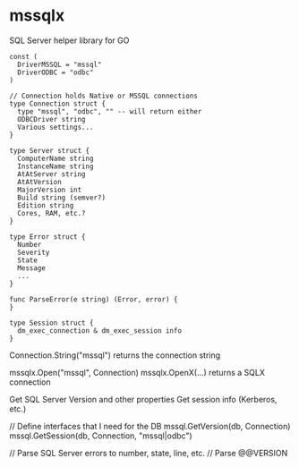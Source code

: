 # mssqlx
SQL Server helper library for GO
```
const (
  DriverMSSQL = "mssql"
  DriverODBC = "odbc"
)

// Connection holds Native or MSSQL connections
type Connection struct {
  type "mssql", "odbc", "" -- will return either
  ODBCDriver string 
  Various settings...
}

type Server struct {
  ComputerName string
  InstanceName string
  AtAtServer string
  AtAtVersion
  MajorVersion int
  Build string (semver?)
  Edition string 
  Cores, RAM, etc.?
}

type Error struct {
  Number
  Severity
  State 
  Message
  ...
}

func ParseError(e string) (Error, error) {
}

type Session struct {
  dm_exec_connection & dm_exec_session info
}
```
Connection.String("mssql") returns the connection string

mssqlx.Open("mssql", Connection)
mssqlx.OpenX(...) returns a SQLX connection 

Get SQL Server Version and other properties
Get session info (Kerberos, etc.)

// Define interfaces that I need for the DB
mssql.GetVersion(db, Connection)
mssql.GetSession(db, Connection, "mssql|odbc")

// Parse SQL Server errors to number, state, line, etc.
// Parse @@VERSION




